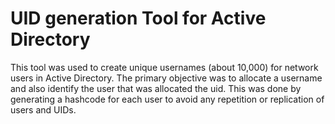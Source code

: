 # UID generation Tool for Active Directory

This tool was used to create unique usernames (about 10,000) for network users in Active Directory.
The primary objective was to allocate a username and also identify the user that was allocated the
uid. This was done by generating a hashcode for each user to avoid any repetition or replication of
users and UIDs.
